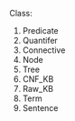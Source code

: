 Class:
1. Predicate
2. Quantifer
3. Connective
4. Node
5. Tree
6. CNF_KB
7. Raw_KB
8. Term
9. Sentence
